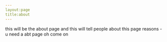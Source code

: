 ```yaml
---
layout:page
title:about
---
```


this will be the about page and this will tell people about this page
reasons
-u need  a abt page oh come on
